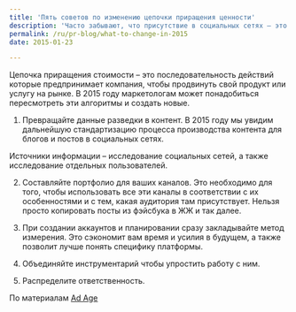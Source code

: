 ```yaml
---
title: 'Пять советов по изменению цепочки приращения ценности'
description: 'Часто забывают, что присутствие в социальных сетях – это работа, которая направлена на увеличение прибыли.'
permalink: /ru/pr-blog/what-to-change-in-2015
date: 2015-01-23

---
```


Цепочка приращения стоимости – это последовательность действий которые предпринимает компания, чтобы продвинуть свой продукт или услугу на рынке. В 2015 году маркетологам может понадобиться пересмотреть эти алгоритмы и создать новые.

1. Превращайте данные разведки в контент. В 2015 году мы увидим дальнейшую стандартизацию процесса производства контента для блогов и постов в социальных сетях.

Источники информации – исследование социальных сетей, а также исследование отдельных пользователей.

2. Составляйте портфолио для ваших каналов. Это необходимо для того, чтобы использовать все эти каналы в соответствии с их особенностями и с тем, какая аудитория там присутствует.  Нельзя просто копировать посты из фэйсбука в ЖЖ и так далее.

3. При создании аккаунтов и планировании сразу закладывайте метод измерения. Это сэкономит вам время и усилия в будущем, а также позволит лучше понять специфику платформы.

4. Объединяйте инструментарий чтобы упростить работу с ним.

5. Распределите ответственность.

По материалам <a href="https://adage.com/article/digitalnext/break-social-media-chain-2015/296237/">Ad Age</a>

